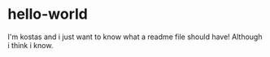 # hello-world

I'm kostas and i just want to know what a readme file should have!
Although i think i know.
